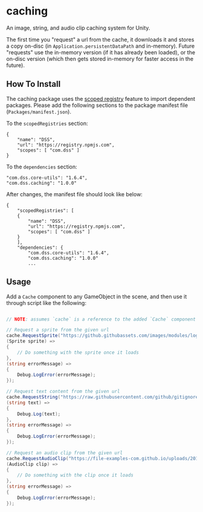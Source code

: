 # caching

An image, string, and audio clip caching system for Unity.

The first time you "request" a url from the cache, it downloads it and stores a copy on-disc (in `Application.persistentDataPath` and in-memory). Future "requests" use the in-memory version (if it has already been loaded), or the on-disc version (which then gets stored in-memory for faster access in the future).

## How To Install

The caching package uses the [scoped registry](https://docs.unity3d.com/Manual/upm-scoped.html) feature to import
dependent packages. Please add the following sections to the package manifest
file (`Packages/manifest.json`).

To the `scopedRegistries` section:

```
{
    "name": "DSS",
    "url": "https://registry.npmjs.com",
    "scopes": [ "com.dss" ]
}
```

To the `dependencies` section:

```
"com.dss.core-utils": "1.6.4",
"com.dss.caching": "1.0.0"
```

After changes, the manifest file should look like below:

```
{
    "scopedRegistries": [
    {
        "name": "DSS",
        "url": "https://registry.npmjs.com",
        "scopes": [ "com.dss" ]
    }
    ],
    "dependencies": {
        "com.dss.core-utils": "1.6.4",
        "com.dss.caching": "1.0.0"
        ...
```

## Usage

Add a `Cache` component to any GameObject in the scene, and then use it through script like the following:

```csharp

// NOTE: assumes `cache` is a reference to the added `Cache` component

// Request a sprite from the given url
cache.RequestSprite("https://github.githubassets.com/images/modules/logos_page/GitHub-Mark.png",
(Sprite sprite) =>
{
    // Do something with the sprite once it loads
},
(string errorMessage) =>
{
    Debug.LogError(errorMessage);
});

// Request text content from the given url
cache.RequestString("https://raw.githubusercontent.com/github/gitignore/master/Unity.gitignore",
(string text) =>
{
    Debug.Log(text);
},
(string errorMessage) =>
{
    Debug.LogError(errorMessage);
});

// Request an audio clip from the given url
cache.RequestAudioClip("https://file-examples-com.github.io/uploads/2017/11/file_example_MP3_700KB.mp3",
(AudioClip clip) =>
{
    // Do something with the clip once it loads
},
(string errorMessage) =>
{
    Debug.LogError(errorMessage);
});


```